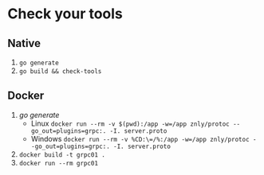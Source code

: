 # Check your tools

## Native

1. `go generate`
1. `go build && check-tools`

## Docker

1. _go generate_
    - Linux `docker run --rm -v $(pwd):/app -w=/app znly/protoc --go_out=plugins=grpc:. -I. server.proto`
    - Windows `docker run --rm -v %CD:\=/%:/app -w=/app znly/protoc --go_out=plugins=grpc:. -I. server.proto`
1. `docker build -t grpc01 .`
1. `docker run --rm grpc01`